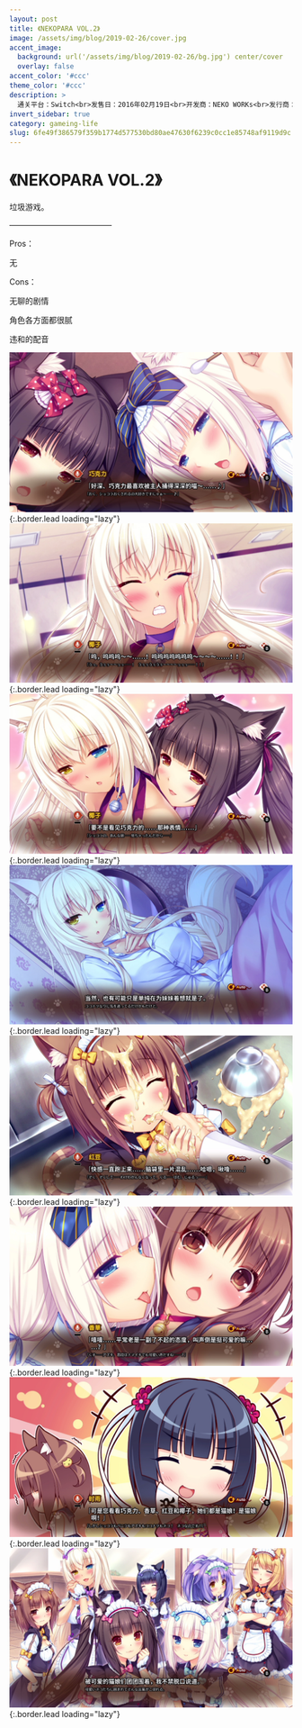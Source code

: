 ```yaml
---
layout: post
title: 《NEKOPARA VOL.2》
image: /assets/img/blog/2019-02-26/cover.jpg
accent_image: 
  background: url('/assets/img/blog/2019-02-26/bg.jpg') center/cover
  overlay: false
accent_color: '#ccc'
theme_color: '#ccc'
description: >
  通关平台：Switch<br>发售日：2016年02月19日<br>开发商：NEKO WORKs<br>发行商：CFK Co., Ltd.<br>个人评分：56
invert_sidebar: true
category: gameing-life
slug: 6fe49f386579f359b1774d577530bd80ae47630f6239c0cc1e85748af9119d9c
---
```


# 《NEKOPARA VOL.2》

垃圾游戏。

—————————————

Pros：

无

Cons：

无聊的剧情

角色各方面都很腻

违和的配音

![](/assets/img/blog/2019-02-26/1.jpg){:.border.lead loading="lazy"}
![](/assets/img/blog/2019-02-26/2.jpg){:.border.lead loading="lazy"}
![](/assets/img/blog/2019-02-26/3.jpg){:.border.lead loading="lazy"}
![](/assets/img/blog/2019-02-26/4.jpg){:.border.lead loading="lazy"}
![](/assets/img/blog/2019-02-26/5.jpg){:.border.lead loading="lazy"}
![](/assets/img/blog/2019-02-26/6.jpg){:.border.lead loading="lazy"}
![](/assets/img/blog/2019-02-26/7.jpg){:.border.lead loading="lazy"}
![](/assets/img/blog/2019-02-26/8.jpg){:.border.lead loading="lazy"}

